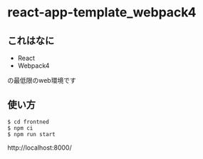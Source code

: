 # react-app-template_webpack4

## これはなに

- React
- Webpack4

の最低限のweb環境です


## 使い方

```
$ cd frontned
$ npm ci
$ npm run start
```

http://localhost:8000/
